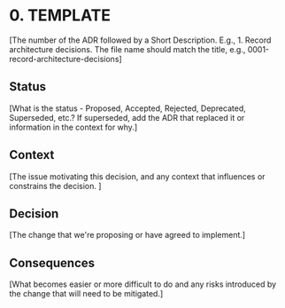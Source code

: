 
# 0. TEMPLATE
[The number of the ADR followed by a Short Description. E.g., 1. Record architecture decisions.  The file name should match the title, e.g., 0001-record-architecture-decisions]

## Status

[What is the status - Proposed, Accepted, Rejected, Deprecated, Superseded, etc.? If superseded, add the ADR that replaced it or information in the context for why.]

## Context

[The issue motivating this decision, and any context that influences or constrains the decision. ]

## Decision

[The change that we're proposing or have agreed to implement.]

## Consequences

[What becomes easier or more difficult to do and any risks introduced by the change that will need to be mitigated.]
